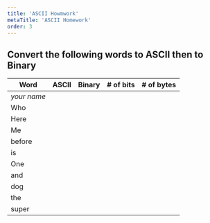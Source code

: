 ```yaml
---
title: 'ASCII Howmwork'
metaTitle: 'ASCII Homework'
order: 3
---
```


## Convert the following words to ASCII then to Binary

| Word | ASCII | Binary | # of bits | # of bytes |
|------|-------|--------|-----------|------------|
| _your name_ | | | | |
| Who | | | | |
| Here | | | | |
| Me | | | | |
| before | | | | |
| is | | | | |
| One | | | | |
| and | | | | |
| dog | | | | |
| the | | | | |
| super | | | | |
